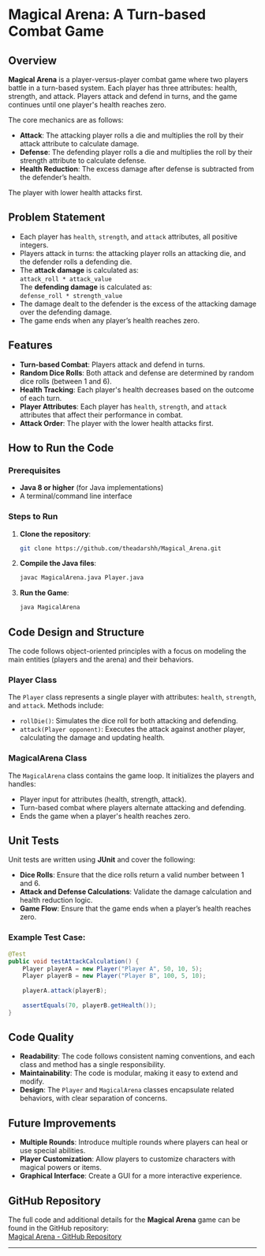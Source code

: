 # Magical Arena: A Turn-based Combat Game

## Overview

**Magical Arena** is a player-versus-player combat game where two players battle in a turn-based system. Each player has three attributes: health, strength, and attack. Players attack and defend in turns, and the game continues until one player's health reaches zero.

The core mechanics are as follows:
- **Attack**: The attacking player rolls a die and multiplies the roll by their attack attribute to calculate damage.
- **Defense**: The defending player rolls a die and multiplies the roll by their strength attribute to calculate defense.
- **Health Reduction**: The excess damage after defense is subtracted from the defender’s health.

The player with lower health attacks first.

## Problem Statement

- Each player has `health`, `strength`, and `attack` attributes, all positive integers.
- Players attack in turns: the attacking player rolls an attacking die, and the defender rolls a defending die.
- The **attack damage** is calculated as:  
  `attack_roll * attack_value`  
  The **defending damage** is calculated as:  
  `defense_roll * strength_value`
- The damage dealt to the defender is the excess of the attacking damage over the defending damage.
- The game ends when any player’s health reaches zero.

## Features

- **Turn-based Combat**: Players attack and defend in turns.
- **Random Dice Rolls**: Both attack and defense are determined by random dice rolls (between 1 and 6).
- **Health Tracking**: Each player's health decreases based on the outcome of each turn.
- **Player Attributes**: Each player has `health`, `strength`, and `attack` attributes that affect their performance in combat.
- **Attack Order**: The player with the lower health attacks first.

## How to Run the Code

### Prerequisites

- **Java 8 or higher** (for Java implementations)
- A terminal/command line interface

### Steps to Run

1. **Clone the repository**:
   ```bash
   git clone https://github.com/theadarshh/Magical_Arena.git
   ```

2. **Compile the Java files**:
   ```bash
   javac MagicalArena.java Player.java
   ```

3. **Run the Game**:
   ```bash
   java MagicalArena
   ```

## Code Design and Structure

The code follows object-oriented principles with a focus on modeling the main entities (players and the arena) and their behaviors.

### **Player Class**

The `Player` class represents a single player with attributes: `health`, `strength`, and `attack`. Methods include:
- `rollDie()`: Simulates the dice roll for both attacking and defending.
- `attack(Player opponent)`: Executes the attack against another player, calculating the damage and updating health.

### **MagicalArena Class**

The `MagicalArena` class contains the game loop. It initializes the players and handles:
- Player input for attributes (health, strength, attack).
- Turn-based combat where players alternate attacking and defending.
- Ends the game when a player's health reaches zero.

## Unit Tests

Unit tests are written using **JUnit** and cover the following:
- **Dice Rolls**: Ensure that the dice rolls return a valid number between 1 and 6.
- **Attack and Defense Calculations**: Validate the damage calculation and health reduction logic.
- **Game Flow**: Ensure that the game ends when a player’s health reaches zero.

### Example Test Case:

```java
@Test
public void testAttackCalculation() {
    Player playerA = new Player("Player A", 50, 10, 5);
    Player playerB = new Player("Player B", 100, 5, 10);
    
    playerA.attack(playerB);
    
    assertEquals(70, playerB.getHealth());
}
```

## Code Quality

- **Readability**: The code follows consistent naming conventions, and each class and method has a single responsibility.
- **Maintainability**: The code is modular, making it easy to extend and modify.
- **Design**: The `Player` and `MagicalArena` classes encapsulate related behaviors, with clear separation of concerns.

## Future Improvements

- **Multiple Rounds**: Introduce multiple rounds where players can heal or use special abilities.
- **Player Customization**: Allow players to customize characters with magical powers or items.
- **Graphical Interface**: Create a GUI for a more interactive experience.

## GitHub Repository

The full code and additional details for the **Magical Arena** game can be found in the GitHub repository:  
[Magical Arena - GitHub Repository]((https://github.com/theadarshh))

---
